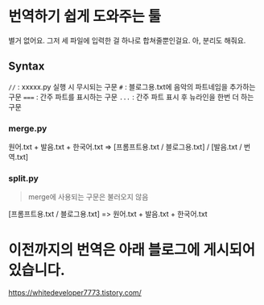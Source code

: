# 번역하기 쉽게 도와주는 툴

별거 없어요. 그저 세 파일에 입력한 걸 하나로 합쳐줄뿐인걸요.
아, 분리도 해줘요.

## Syntax

`//` : xxxxx.py 실행 시 무시되는 구문
`#` : 블로그용.txt에 음악의 파트네임을 추가하는 구문
`===` : 간주 파트를 표시하는 구문
`...` : 간주 파트 표시 후 뉴라인을 한번 더 하는 구문

### merge.py

원어.txt + 발음.txt + 한국어.txt
=> [프롬프트용.txt / 블로그용.txt] / [발음.txt / 번역.txt]

### split.py

> merge에 사용되는 구문은 불러오지 않음

[프롬프트용.txt / 블로그용.txt]
=> 원어.txt + 발음.txt + 한국어.txt

# 이전까지의 번역은 아래 블로그에 게시되어있습니다.

https://whitedeveloper7773.tistory.com/
